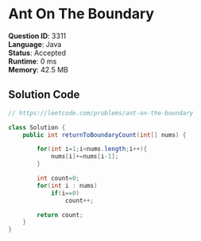 # Ant On The Boundary

**Question ID**: 3311  
**Language**: Java  
**Status**: Accepted  
**Runtime**: 0 ms  
**Memory**: 42.5 MB  

## Solution Code
```java
// https://leetcode.com/problems/ant-on-the-boundary

class Solution {
    public int returnToBoundaryCount(int[] nums) {

        for(int i=1;i<nums.length;i++){
            nums[i]+=nums[i-1];
        }

        int count=0;
        for(int i : nums)
            if(i==0)
                count++;

        return count;
    }
}
```
